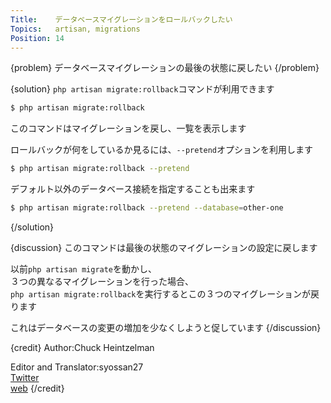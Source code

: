 ```yaml
---
Title:    データベースマイグレーションをロールバックしたい
Topics:   artisan, migrations
Position: 14
---
```


{problem}
データベースマイグレーションの最後の状態に戻したい
{/problem}

{solution}
`php artisan migrate:rollback`コマンドが利用できます

```bash
$ php artisan migrate:rollback
```

このコマンドはマイグレーションを戻し、一覧を表示します

ロールバックが何をしているか見るには、`--pretend`オプションを利用します

```bash
$ php artisan migrate:rollback --pretend
```

デフォルト以外のデータベース接続を指定することも出来ます

```bash
$ php artisan migrate:rollback --pretend --database=other-one
```
{/solution}

{discussion}
このコマンドは最後の状態のマイグレーションの設定に戻します

以前`php artisan migrate`を動かし、  
３つの異なるマイグレーションを行った場合、  
`php artisan migrate:rollback`を実行するとこの３つのマイグレーションが戻ります

これはデータベースの変更の増加を少なくしようと促しています
{/discussion}

{credit}
Author:Chuck Heintzelman

Editor and Translator:syossan27  
[Twitter](https://twitter.com/syossan27)  
[web](http://syossan.hateblo.jp/0)
{/credit}
